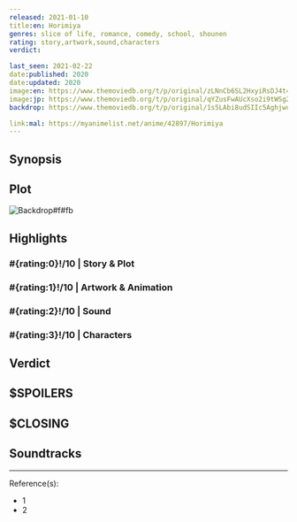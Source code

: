 ```yaml
---
released: 2021-01-10
title:en: Horimiya
genres: slice of life, romance, comedy, school, shounen
rating: story,artwork,sound,characters
verdict:

last_seen: 2021-02-22
date:published: 2020
date:updated: 2020
image:en: https://www.themoviedb.org/t/p/original/zLNnCb6SL2HxyiRsDJ4t4S1mb91.jpg
image:jp: https://www.themoviedb.org/t/p/original/qYZusFwAUcXso2i9tWSg2DFCxX5.jpg
backdrop: https://www.themoviedb.org/t/p/original/1s5LAbi8udSIIc5AghjwuKfy87i.jpg

link:mal: https://myanimelist.net/anime/42897/Horimiya
---
```



## Synopsis

## Plot

![Backdrop#f#fb](link "Source: TMDB")

## Highlights

### #{rating:0}!/10 | Story & Plot

### #{rating:1}!/10 | Artwork & Animation

### #{rating:2}!/10 | Sound

### #{rating:3}!/10 | Characters

## Verdict

## $SPOILERS

## $CLOSING

## Soundtracks

***
Reference(s):

- 1
- 2
